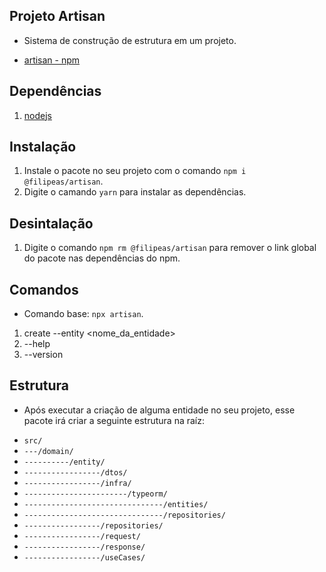 ## Projeto Artisan
* Sistema de construção de estrutura em um projeto.

* [artisan - npm](https://www.npmjs.com/package/@filipeas/artisan)

## Dependências
1. [nodejs](https://nodejs.org/en/)

## Instalação
1. Instale o pacote no seu projeto com o comando ``` npm i @filipeas/artisan ```.
2. Digite o camando ``` yarn ``` para instalar as dependências.

## Desintalação
1. Digite o comando ``` npm rm @filipeas/artisan ``` para remover o link global do pacote nas dependências do npm.

## Comandos
* Comando base:
``` npx artisan ```.
1. create --entity <nome_da_entidade>
2. --help
3. --version

## Estrutura
* Após executar a criação de alguma entidade no seu projeto, esse pacote irá criar a seguinte estrutura na raíz:
- ``` src/ ```
- ``` ---/domain/ ```
- ``` ----------/entity/ ```
- ``` -----------------/dtos/ ```
- ``` -----------------/infra/ ```
- ``` -----------------------/typeorm/ ```
- ``` -------------------------------/entities/ ```
- ``` -------------------------------/repositories/ ```
- ``` -----------------/repositories/ ```
- ``` -----------------/request/ ```
- ``` -----------------/response/ ```
- ``` -----------------/useCases/ ```